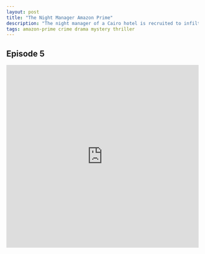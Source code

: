 ```yaml
---
layout: post
title: "The Night Manager Amazon Prime"
description: "The night manager of a Cairo hotel is recruited to infiltrate an arms dealer's inner circle."
tags: amazon-prime crime drama mystery thriller
---
```


## Episode 5

<div class="responsive-container">
<iframe src="https://mega.nz/embed/4u5gmAiC#cypQ0jqUe66I6X0veuarlFNkGQ5vcCwp3_sHlEdD9us" frameborder="0" marginwidth="0" marginheight="0" scrolling="NO" width="100%" height="480" allowfullscreen></iframe>
<div style="width: 80px; height: 80px; position: absolute; opacity: 0; right: 0px; top: 0px;"> </div></div>
